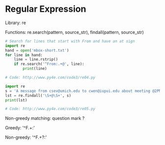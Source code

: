# Regular Expression

Library: re

Functions: re.search(pattern, source_str), findall(pattern, source_str)

```python
# Search for lines that start with From and have an at sign
import re
hand = open('mbox-short.txt')
for line in hand:
    line = line.rstrip()
    if re.search('^From:.+@', line):
        print(line)

# Code: http://www.py4e.com/code3/re04.py
```

```python
import re
s = 'A message from csev@umich.edu to cwen@iupui.edu about meeting @2PM'
lst = re.findall('\S+@\S+', s)
print(lst)

# Code: http://www.py4e.com/code3/re05.py
```

Non-greedy matching: question mark ?

Greedy: '^F.+:'

Non-greedy: '^F.+?:' 
